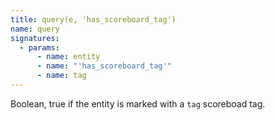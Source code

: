 ```yaml
---
title: query(e, 'has_scoreboard_tag')
name: query
signatures:
  - params:
      - name: entity
      - name: "'has_scoreboard_tag'"
      - name: tag
---
```


Boolean, true if the entity is marked with a `tag` scoreboad tag.
